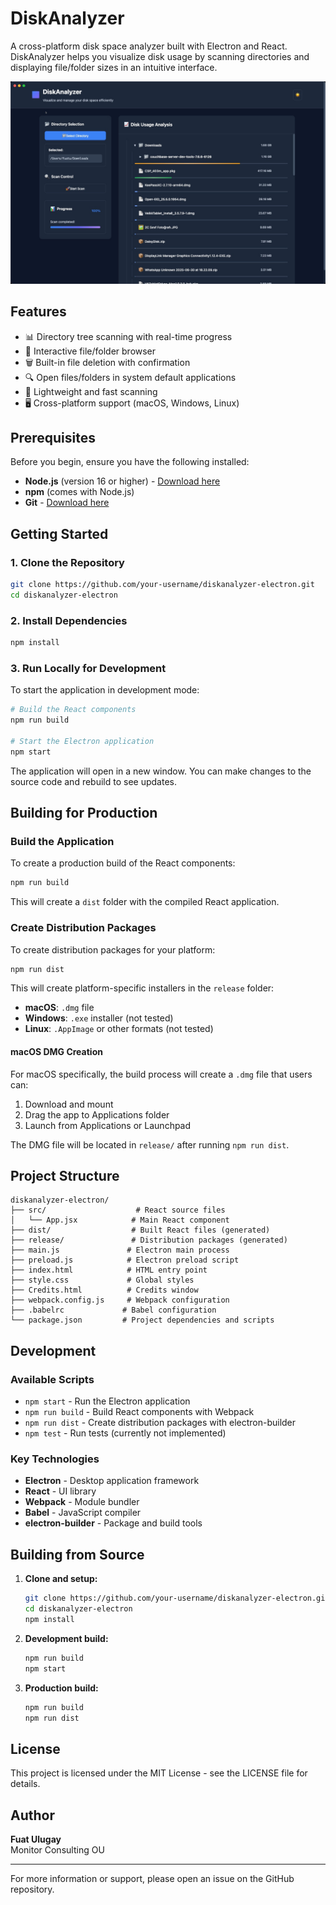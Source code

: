 # DiskAnalyzer

A cross-platform disk space analyzer built with Electron and React. DiskAnalyzer helps you visualize disk usage by scanning directories and displaying file/folder sizes in an intuitive interface.

![Disk Analyzer](diskanalyzer.jpg)

## Features

- 📊 Directory tree scanning with real-time progress
- 📁 Interactive file/folder browser
- 🗑️ Built-in file deletion with confirmation
- 🔍 Open files/folders in system default applications
- 🎯 Lightweight and fast scanning
- 🖥️ Cross-platform support (macOS, Windows, Linux)

## Prerequisites

Before you begin, ensure you have the following installed:

- **Node.js** (version 16 or higher) - [Download here](https://nodejs.org/)
- **npm** (comes with Node.js)
- **Git** - [Download here](https://git-scm.com/)

## Getting Started

### 1. Clone the Repository

```bash
git clone https://github.com/your-username/diskanalyzer-electron.git
cd diskanalyzer-electron
```

### 2. Install Dependencies

```bash
npm install
```

### 3. Run Locally for Development

To start the application in development mode:

```bash
# Build the React components
npm run build

# Start the Electron application
npm start
```

The application will open in a new window. You can make changes to the source code and rebuild to see updates.

## Building for Production

### Build the Application

To create a production build of the React components:

```bash
npm run build
```

This will create a `dist` folder with the compiled React application.

### Create Distribution Packages

To create distribution packages for your platform:

```bash
npm run dist
```

This will create platform-specific installers in the `release` folder:

- **macOS**: `.dmg` file
- **Windows**: `.exe` installer  (not tested)
- **Linux**: `.AppImage` or other formats (not tested)

#### macOS DMG Creation

For macOS specifically, the build process will create a `.dmg` file that users can:

1. Download and mount
2. Drag the app to Applications folder
3. Launch from Applications or Launchpad

The DMG file will be located in `release/` after running `npm run dist`.

## Project Structure

```
diskanalyzer-electron/
├── src/                    # React source files
│   └── App.jsx            # Main React component
├── dist/                  # Built React files (generated)
├── release/               # Distribution packages (generated)
├── main.js               # Electron main process
├── preload.js            # Electron preload script
├── index.html            # HTML entry point
├── style.css             # Global styles
├── Credits.html          # Credits window
├── webpack.config.js     # Webpack configuration
├── .babelrc             # Babel configuration
└── package.json         # Project dependencies and scripts
```

## Development

### Available Scripts

- `npm start` - Run the Electron application
- `npm run build` - Build React components with Webpack
- `npm run dist` - Create distribution packages with electron-builder
- `npm test` - Run tests (currently not implemented)

### Key Technologies

- **Electron** - Desktop application framework
- **React** - UI library
- **Webpack** - Module bundler
- **Babel** - JavaScript compiler
- **electron-builder** - Package and build tools

## Building from Source

1. **Clone and setup:**
   ```bash
   git clone https://github.com/your-username/diskanalyzer-electron.git
   cd diskanalyzer-electron
   npm install
   ```

2. **Development build:**
   ```bash
   npm run build
   npm start
   ```

3. **Production build:**
   ```bash
   npm run build
   npm run dist
   ```


## License

This project is licensed under the MIT License - see the LICENSE file for details.

## Author

**Fuat Ulugay**  
Monitor Consulting OU

---

For more information or support, please open an issue on the GitHub repository.
